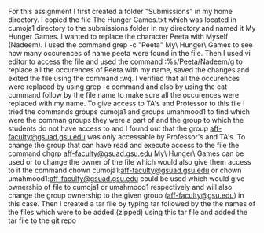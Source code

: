 For this assignment I first created a folder "Submissions" in my home directory. I copied the file The Hunger Games.txt which was located in cumoja1 directory to the submissions folder in my directory and named it My Hunger Games.
I wanted to replace the character Peeta with Myself (Nadeem). I used the command grep -c "Peeta" My\ Hunger\ Games to see how many occurences of name peeta were found in the file. Then I used vi editor to access the file and used the command :%s/Peeta/Nadeem/g to replace all the occurences of Peeta with my name, saved the changes and exited the file using the command :wq. I verified that all the occurences were replaced by using grep -c command and also by using the cat command follow by the file name to make sure all the occurences were replaced with my name. To give access to TA's and Professor to this file I tried the commands groups cumoja1 and groups umahmood1 to find which were the comman groups they were a part of and the group to which the students do not have access to and I found out that the group aff-faculty@gsuad.gsu.edu was only accessable by Professor's and TA's. To change the group that can have read and execute access to the file the command chgrp aff-faculty@gsuad.gsu.edu My\ Hunger\ Games can be used or to change the owner of the file which would also give them access to it the command chown cumoja1:aff-faculty@gsuad.gsu.edu or chown umahmood1:aff-faculty@gsuad.gsu.edu could  be used which would give ownership of file to cumoja1 or umahmood1 respectively and will also change the group ownership to the given group (aff-faculty@gsu.edu) in this case. Then I created a tar file by typing tar followed by the the names of the files which were to be added (zipped) using this tar file and added the tar file to the git repo

